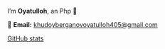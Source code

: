 I’m **Oyatulloh**, an Php 🚀  

📧 **Email:** khudoyberganovoyatulloh405@gmail.com  

[GitHub stats](https://github-readme-stats.vercel.app/api?username=OyatullohG24&show_icons=true&theme=dark)
